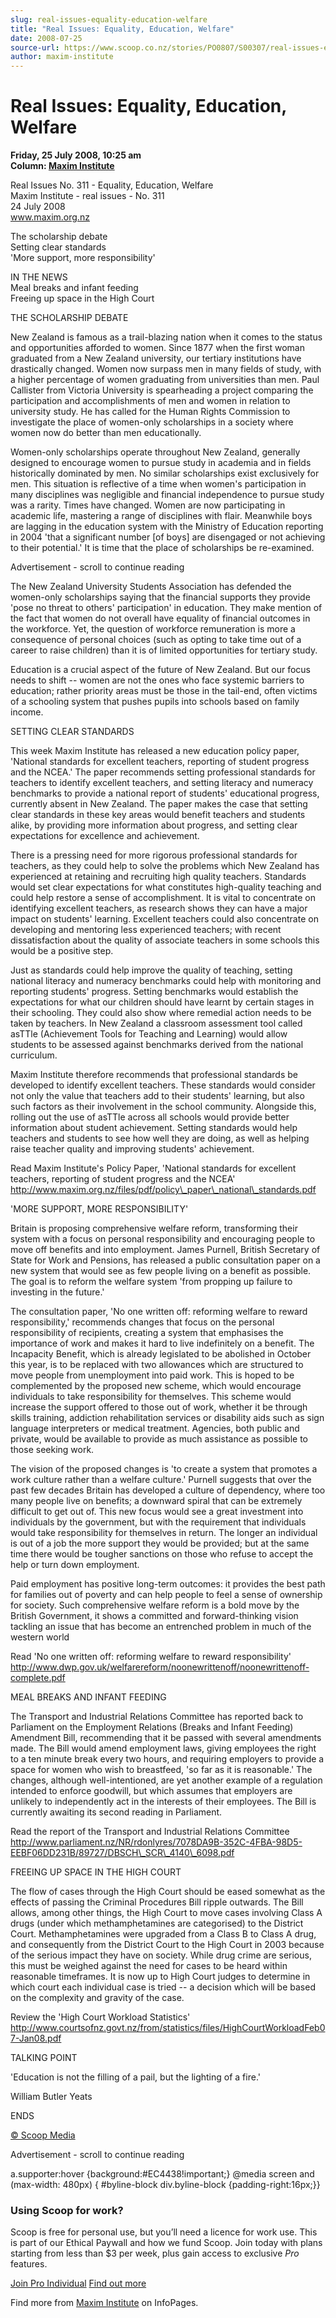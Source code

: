 ```yaml
---
slug: real-issues-equality-education-welfare
title: "Real Issues: Equality, Education, Welfare"
date: 2008-07-25
source-url: https://www.scoop.co.nz/stories/PO0807/S00307/real-issues-equality-education-welfare.htm
author: maxim-institute
---
```

Real Issues: Equality, Education, Welfare
=========================================

**Friday, 25 July 2008, 10:25 am**  
**Column: [Maxim Institute](https://info.scoop.co.nz/Maxim_Institute)**

Real Issues No. 311 - Equality, Education, Welfare  
Maxim Institute - real issues - No. 311  
24 July 2008  
www.maxim.org.nz

The scholarship debate  
Setting clear standards  
'More support, more responsibility'

IN THE NEWS  
Meal breaks and infant feeding  
Freeing up space in the High Court

THE SCHOLARSHIP DEBATE

New Zealand is famous as a trail-blazing nation when it comes to the status and opportunities afforded to women. Since 1877 when the first woman graduated from a New Zealand university, our tertiary institutions have drastically changed. Women now surpass men in many fields of study, with a higher percentage of women graduating from universities than men. Paul Callister from Victoria University is spearheading a project comparing the participation and accomplishments of men and women in relation to university study. He has called for the Human Rights Commission to investigate the place of women-only scholarships in a society where women now do better than men educationally.

Women-only scholarships operate throughout New Zealand, generally designed to encourage women to pursue study in academia and in fields historically dominated by men. No similar scholarships exist exclusively for men. This situation is reflective of a time when women's participation in many disciplines was negligible and financial independence to pursue study was a rarity. Times have changed. Women are now participating in academic life, mastering a range of disciplines with flair. Meanwhile boys are lagging in the education system with the Ministry of Education reporting in 2004 'that a significant number \[of boys\] are disengaged or not achieving to their potential.' It is time that the place of scholarships be re-examined.

Advertisement - scroll to continue reading





The New Zealand University Students Association has defended the women-only scholarships saying that the financial supports they provide 'pose no threat to others' participation' in education. They make mention of the fact that women do not overall have equality of financial outcomes in the workforce. Yet, the question of workforce remuneration is more a consequence of personal choices (such as opting to take time out of a career to raise children) than it is of limited opportunities for tertiary study.

Education is a crucial aspect of the future of New Zealand. But our focus needs to shift -- women are not the ones who face systemic barriers to education; rather priority areas must be those in the tail-end, often victims of a schooling system that pushes pupils into schools based on family income.

SETTING CLEAR STANDARDS

This week Maxim Institute has released a new education policy paper, 'National standards for excellent teachers, reporting of student progress and the NCEA.' The paper recommends setting professional standards for teachers to identify excellent teachers, and setting literacy and numeracy benchmarks to provide a national report of students' educational progress, currently absent in New Zealand. The paper makes the case that setting clear standards in these key areas would benefit teachers and students alike, by providing more information about progress, and setting clear expectations for excellence and achievement.

There is a pressing need for more rigorous professional standards for teachers, as they could help to solve the problems which New Zealand has experienced at retaining and recruiting high quality teachers. Standards would set clear expectations for what constitutes high-quality teaching and could help restore a sense of accomplishment. It is vital to concentrate on identifying excellent teachers, as research shows they can have a major impact on students' learning. Excellent teachers could also concentrate on developing and mentoring less experienced teachers; with recent dissatisfaction about the quality of associate teachers in some schools this would be a positive step.

Just as standards could help improve the quality of teaching, setting national literacy and numeracy benchmarks could help with monitoring and reporting students' progress. Setting benchmarks would establish the expectations for what our children should have learnt by certain stages in their schooling. They could also show where remedial action needs to be taken by teachers. In New Zealand a classroom assessment tool called asTTle (Achievement Tools for Teaching and Learning) would allow students to be assessed against benchmarks derived from the national curriculum.

Maxim Institute therefore recommends that professional standards be developed to identify excellent teachers. These standards would consider not only the value that teachers add to their students' learning, but also such factors as their involvement in the school community. Alongside this, rolling out the use of asTTle across all schools would provide better information about student achievement. Setting standards would help teachers and students to see how well they are doing, as well as helping raise teacher quality and improving students' achievement.

Read Maxim Institute's Policy Paper, 'National standards for excellent teachers, reporting of student progress and the NCEA' http://www.maxim.org.nz/files/pdf/policy\_paper\_national\_standards.pdf

'MORE SUPPORT, MORE RESPONSIBILITY'

Britain is proposing comprehensive welfare reform, transforming their system with a focus on personal responsibility and encouraging people to move off benefits and into employment. James Purnell, British Secretary of State for Work and Pensions, has released a public consultation paper on a new system that would see as few people living on a benefit as possible. The goal is to reform the welfare system 'from propping up failure to investing in the future.'

The consultation paper, 'No one written off: reforming welfare to reward responsibility,' recommends changes that focus on the personal responsibility of recipients, creating a system that emphasises the importance of work and makes it hard to live indefinitely on a benefit. The Incapacity Benefit, which is already legislated to be abolished in October this year, is to be replaced with two allowances which are structured to move people from unemployment into paid work. This is hoped to be complemented by the proposed new scheme, which would encourage individuals to take responsibility for themselves. This scheme would increase the support offered to those out of work, whether it be through skills training, addiction rehabilitation services or disability aids such as sign language interpreters or medical treatment. Agencies, both public and private, would be available to provide as much assistance as possible to those seeking work.

The vision of the proposed changes is 'to create a system that promotes a work culture rather than a welfare culture.' Purnell suggests that over the past few decades Britain has developed a culture of dependency, where too many people live on benefits; a downward spiral that can be extremely difficult to get out of. This new focus would see a great investment into individuals by the government, but with the requirement that individuals would take responsibility for themselves in return. The longer an individual is out of a job the more support they would be provided; but at the same time there would be tougher sanctions on those who refuse to accept the help or turn down employment.

Paid employment has positive long-term outcomes: it provides the best path for families out of poverty and can help people to feel a sense of ownership for society. Such comprehensive welfare reform is a bold move by the British Government, it shows a committed and forward-thinking vision tackling an issue that has become an entrenched problem in much of the western world

Read 'No one written off: reforming welfare to reward responsibility' http://www.dwp.gov.uk/welfarereform/noonewrittenoff/noonewrittenoff-complete.pdf

MEAL BREAKS AND INFANT FEEDING

The Transport and Industrial Relations Committee has reported back to Parliament on the Employment Relations (Breaks and Infant Feeding) Amendment Bill, recommending that it be passed with several amendments made. The Bill would amend employment laws, giving employees the right to a ten minute break every two hours, and requiring employers to provide a space for women who wish to breastfeed, 'so far as it is reasonable.' The changes, although well-intentioned, are yet another example of a regulation intended to enforce goodwill, but which assumes that employers are unlikely to independently act in the interests of their employees. The Bill is currently awaiting its second reading in Parliament.

Read the report of the Transport and Industrial Relations Committee http://www.parliament.nz/NR/rdonlyres/7078DA9B-352C-4FBA-98D5-EEBF06DD231B/89727/DBSCH\_SCR\_4140\_6098.pdf

FREEING UP SPACE IN THE HIGH COURT

The flow of cases through the High Court should be eased somewhat as the effects of passing the Criminal Procedures Bill ripple outwards. The Bill allows, among other things, the High Court to move cases involving Class A drugs (under which methamphetamines are categorised) to the District Court. Methamphetamines were upgraded from a Class B to Class A drug, and consequently from the District Court to the High Court in 2003 because of the serious impact they have on society. While drug crime are serious, this must be weighed against the need for cases to be heard within reasonable timeframes. It is now up to High Court judges to determine in which court each individual case is tried -- a decision which will be based on the complexity and gravity of the case.

Review the 'High Court Workload Statistics' http://www.courtsofnz.govt.nz/from/statistics/files/HighCourtWorkloadFeb07-Jan08.pdf

TALKING POINT

'Education is not the filling of a pail, but the lighting of a fire.'

William Butler Yeats

ENDS

[© Scoop Media](http://www.scoop.co.nz/about/terms.html)  

Advertisement - scroll to continue reading



a.supporter:hover {background:#EC4438!important;} @media screen and (max-width: 480px) { #byline-block div.byline-block {padding-right:16px;}}

### Using Scoop for work?

Scoop is free for personal use, but you’ll need a licence for work use. This is part of our Ethical Paywall and how we fund Scoop. Join today with plans starting from less than $3 per week, plus gain access to exclusive _Pro_ features.  
  
[Join Pro Individual](https://pro.scoop.co.nz/Individual/?from=ProIn24) [Find out more](https://pro.scoop.co.nz/using-scoop-for-work/?from=ProIn24)

Find more from [Maxim Institute](https://info.scoop.co.nz/Maxim_Institute) on InfoPages.